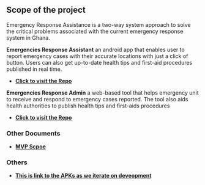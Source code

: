 ## Scope of the project
Emergency Response Assistance is a two-way system approach to solve the critical problems associated with the current emergency response system in Ghana.  
  
**Emergencies Response Assistant** an android app that enables user to report emergency cases with their accurate locations with just a click of button. Users can also get up-to-date health tips and first-aid procedures published in real time.  
* **[Click to visit the Repo](https://github.com/TEAM-ERA/Emergency-Response-Assistant)** 
  
**Emergencies Response Admin** a web-based tool that helps emergency unit to receive and respond to emergency cases reported. The tool also aids health authorities to publish health tips and first-aids procedures  
* **[Click to visit the Repo](https://github.com/TEAM-ERA/Emergency-Responce-Admin)** 
    
### Other Documents
* **[MVP Scpoe](MVP-Scope.md)** 
  
### Others
* **[This is link to the APKs as we iterate on deveopment](https://drive.google.com/drive/folders/17TLYcloNglmnEWNSFX3l1ZaVjl1dpftN?usp=sharing)** 

